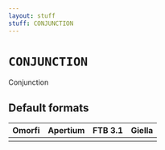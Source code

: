 ```yaml
---
layout: stuff
stuff: CONJUNCTION
---
```

# ` CONJUNCTION `

Conjunction

## Default formats
| Omorfi | Apertium | FTB 3.1 | Giella |
|:------:|:--------:|:-------:|:------:|
|  |  |  |   |
